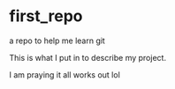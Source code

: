 # first_repo
a repo to help me learn git

This is what I put in to describe my project. 

I am praying it all works out lol

